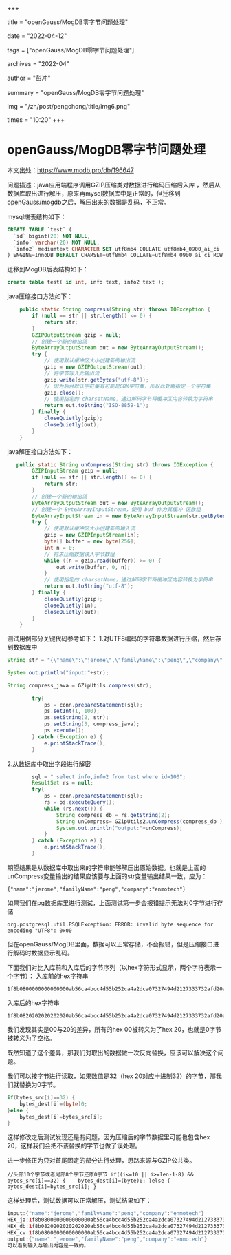 +++

title = "openGauss/MogDB零字节问题处理" 

date = "2022-04-12" 

tags = ["openGauss/MogDB零字节问题处理"] 

archives = "2022-04" 

author = "彭冲" 

summary = "openGauss/MogDB零字节问题处理"

img = "/zh/post/pengchong/title/img6.png" 

times = "10:20"
+++

# openGauss/MogDB零字节问题处理

本文出处：https://www.modb.pro/db/196647



问题描述：java应用端程序调用GZIP压缩类对数据进行编码压缩后入库 ，然后从数据库取出进行解压，原来再mysql数据库中是正常的，但迁移到openGauss/mogdb之后，解压出来的数据是乱码，不正常。

mysql端表结构如下：

```sql
CREATE TABLE `test` (
  `id` bigint(20) NOT NULL,
  `info` varchar(20) NOT NULL,
  `info2` mediumtext CHARACTER SET utf8mb4 COLLATE utf8mb4_0900_ai_ci
) ENGINE=InnoDB DEFAULT CHARSET=utf8mb4 COLLATE=utf8mb4_0900_ai_ci ROW_FORMAT=DYNAMIC;
```

迁移到MogDB后表结构如下：

```sql
create table test( id int, info text, info2 text ); 
```

java压缩接口方法如下：

```java
    public static String compress(String str) throws IOException {
        if (null == str || str.length() <= 0) {
            return str;
        }
        GZIPOutputStream gzip = null;
        // 创建一个新的输出流
        ByteArrayOutputStream out = new ByteArrayOutputStream();
        try {
            // 使用默认缓冲区大小创建新的输出流
            gzip = new GZIPOutputStream(out);
            // 将字节写入此输出流
            gzip.write(str.getBytes("utf-8"));
            // 因为后台默认字符集有可能是GBK字符集，所以此处需指定一个字符集
            gzip.close();
            // 使用指定的 charsetName，通过解码字节将缓冲区内容转换为字符串
            return out.toString("ISO-8859-1");
        } finally {
            closeQuietly(gzip);
            closeQuietly(out);
        }
    }

```

java解压接口方法如下：

```java
   public static String unCompress(String str) throws IOException {
        GZIPInputStream gzip = null;
        if (null == str || str.length() <= 0) {
            return str;
        }
        // 创建一个新的输出流
        ByteArrayOutputStream out = new ByteArrayOutputStream();
        // 创建一个 ByteArrayInputStream，使用 buf 作为其缓冲 区数组
        ByteArrayInputStream in = new ByteArrayInputStream(str.getBytes("ISO-8859-1"));
        try {
            // 使用默认缓冲区大小创建新的输入流
            gzip = new GZIPInputStream(in);
            byte[] buffer = new byte[256];
            int n = 0;
            // 将未压缩数据读入字节数组
            while ((n = gzip.read(buffer)) >= 0) {
                out.write(buffer, 0, n);
            }
            // 使用指定的 charsetName，通过解码字节将缓冲区内容转换为字符串
            return out.toString("utf-8");
        } finally {
            closeQuietly(gzip);
            closeQuietly(in);
            closeQuietly(out);
        }
    }

```

测试用例部分关键代码参考如下：
1.对UTF8编码的字符串数据进行压缩，然后存到数据库中

```java
String str = "{\"name\":\"jerome\",\"familyName\":\"peng\",\"company\":\"enmotech\"}";

System.out.println("input:"+str);
        
String compress_java = GZipUtils.compress(str);
		
        try{
        	ps = conn.prepareStatement(sql);
        	ps.setInt(1, 100);
        	ps.setString(2, str);
        	ps.setString(3, compress_java);
        	ps.execute();
        } catch (Exception e) {
            e.printStackTrace();
        }

```

2.从数据库中取出字段进行解密

```java
        sql = " select info,info2 from test where id=100";
        ResultSet rs = null;
        try{
        	ps = conn.prepareStatement(sql);
        	rs = ps.executeQuery();
    	    while (rs.next()) {
    	    	String compress_db = rs.getString(2);
    	        String unCompress= GZipUtils2.unCompress(compress_db );
    	        System.out.println("output:"+unCompress);
    	    }
        } catch (Exception e) {
            e.printStackTrace();
        }
```

期望结果是从数据库中取出来的字符串能够解压出原始数据。也就是上面的unCompress变量输出的结果应该要与上面的str变量输出结果一致，应为：

```
{"name":"jerome","familyName":"peng","company":"enmotech"} 
```

如果我们在pg数据库里进行测试，上面测试第一步会报错提示无法对0字节进行存储

```
org.postgresql.util.PSQLException: ERROR: invalid byte sequence for encoding "UTF8": 0x00 
```

但在openGauss/MogDB里面，数据可以正常存储，不会报错，但是压缩接口进行解码时数据显示乱码。

下面我们对比入库前和入库后的字节序列（以hex字符形式显示，两个字符表示一个字节）：
入库前的hex字符串

```
1f8b0800000000000000ab56ca4bcc4d55b252ca4a2dca07327494d2127333732afd20a205a979e940b1e4fcdc82c4bc4aa0406a5e6e7e496a7286522d003efb28273a000000 
```

入库后的hex字符串

```
1f8b0820202020202020ab56ca4bcc4d55b252ca4a2dca07327494d2127333732afd20a205a979e940b1e4fcdc82c4bc4aa0406a5e6e7e496a7286522d203efb28273a202020 
```

我们发现其实是00与20的差异，所有的hex 00被转义为了hex 20，也就是0字节被转义为了空格。

既然知道了这个差异，那我们对取出的数据做一次反向替换，应该可以解决这个问题。

我们可以按字节进行读取，如果数值是32（hex 20对应十进制32）的字节，那我们就替换为0字节。

```java
if(bytes_src[i]==32) {
    bytes_dest[i]=(byte)0;
}else {
    bytes_dest[i]=bytes_src[i];
}
```

这样修改之后测试发现还是有问题，因为压缩后的字节数据里可能也包含hex 20，这样我们会把不该替换的字节也做了误处理。

进一步修正为只对首尾固定的部分进行处理，思路来源与GZIP公共类。

```
//头部10个字节或者尾部8个字节还原0字节 if((i<=10 || i>=len-1-8) && bytes_src[i]==32) {    bytes_dest[i]=(byte)0; }else {    bytes_dest[i]=bytes_src[i]; } 
```

这样处理后，测试数据可以正常解压，测试结果如下：

```java
input:{"name":"jerome","familyName":"peng","company":"enmotech"}
HEX_ja:1f8b0800000000000000ab56ca4bcc4d55b252ca4a2dca07327494d2127333732afd20a205a979e940b1e4fcdc82c4bc4aa0406a5e6e7e496a7286522d003efb28273a000000
HEX_db:1f8b0820202020202020ab56ca4bcc4d55b252ca4a2dca07327494d2127333732afd20a205a979e940b1e4fcdc82c4bc4aa0406a5e6e7e496a7286522d203efb28273a202020
HEX_cv:1f8b0800000000000000ab56ca4bcc4d55b252ca4a2dca07327494d2127333732afd20a205a979e940b1e4fcdc82c4bc4aa0406a5e6e7e496a7286522d003efb28273a000000
output:{"name":"jerome","familyName":"peng","company":"enmotech"}
可以看到输入与输出内容是一致的。
```
